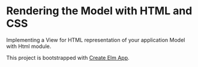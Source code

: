 # Rendering the Model with HTML and CSS

Implementing a View for HTML representation of your application Model with Html module.

This project is bootstrapped with [Create Elm App](https://github.com/halfzebra/create-elm-app).
